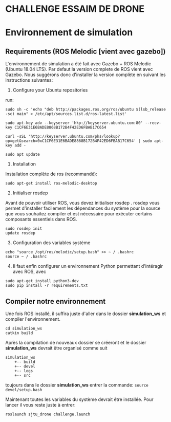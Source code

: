 # CHALLENGE ESSAIM DE DRONE

# Environnement de simulation

## Requirements (ROS Melodic [vient avec gazebo]) #

L'environnement de simulation a été fait avec Gazebo + ROS Melodic (Ubuntu 18.04 LTS).
Par defaut la version complete de ROS vient avec Gazebo. Nous suggérons donc d'installer la version complète en suivant les instructions suivantes:

1. Configure your Ubuntu repositories

run:
```
sudo sh -c 'echo "deb http://packages.ros.org/ros/ubuntu $(lsb_release -sc) main" > /etc/apt/sources.list.d/ros-latest.list'
```
```
sudo apt-key adv --keyserver 'hkp://keyserver.ubuntu.com:80' --recv-key C1CF6E31E6BADE8868B172B4F42ED6FBAB17C654
```
```
curl -sSL 'http://keyserver.ubuntu.com/pks/lookup?op=get&search=0xC1CF6E31E6BADE8868B172B4F42ED6FBAB17C654' | sudo apt-key add -
```
```
sudo apt update
```

1. Installation 

Installation complète de ros (recommandé): 
```
sudo apt-get install ros-melodic-desktop
```

2. Initialiser rosdep

Avant de pouvoir utiliser ROS, vous devez initialiser rosdep . rosdep vous permet d'installer facilement les dépendances du système pour la source que vous souhaitez compiler et est nécessaire pour exécuter certains composants essentiels dans ROS.
```
sudo rosdep init
update rosdep
```

3. Configuration des variables système

```
echo "source /opt/ros/melodic/setup.bash" >> ~ / .bashrc
source ~ / .bashrc
```

4. Il faut enfin configurer un environnement Python permettant d'intéragir avec ROS, avec
```
sudo apt-get install python3-dev
sudo pip install -r requirements.txt
```

## Compiler notre environnement 

Une fois ROS installé, il suffira juste d'aller dans le dossier **simulation_ws** et compiler l'environnement.

```
cd simulation_ws
catkin build
```


Après la compilation de nouveaux dossier se créeront et le dossier **simulation_ws** devrait être organisé comme suit

```
simulation_ws
    +-- build
    +-- devel
    +-- logs
    +-- src
```

toujours dans le dossier **simulation_ws** entrer la commande:
`source devel/setup.bash`

Maintenant toutes les variables du système devrait être installée. Pour lancer il vous reste juste à entrer:
```
roslaunch sjtu_drone challenge.launch
```


